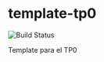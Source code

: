 # template-tp0
![Build Status](https://travis-ci.org/7510-tecnicas-de-disenio/template-tp0.svg?branch=master) 

Template para el TP0
